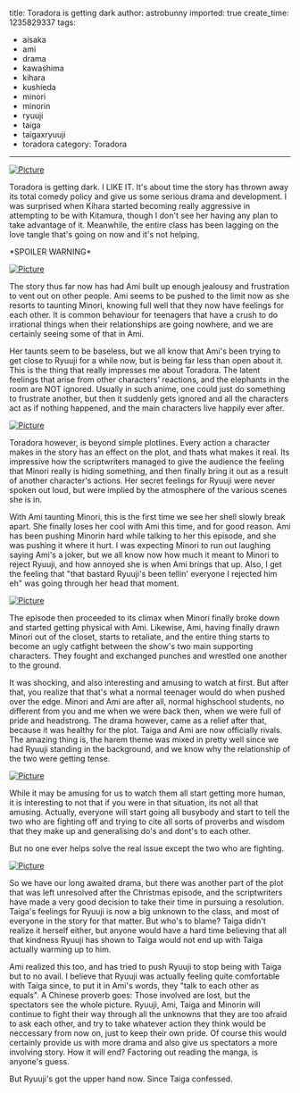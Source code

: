 title: Toradora is getting dark
author: astrobunny
imported: true
create_time: 1235829337
tags:
- aisaka
- ami
- drama
- kawashima
- kihara
- kushieda
- minori
- minorin
- ryuuji
- taiga
- taigaxryuuji
- toradora
category: Toradora
---
 [![](wp-uploads/2009/02/wpid-td21-7-500x283.jpg "Picture")](/images/wp-uploads/2009/02/wpid-td21-7.jpg)  
  
Toradora is getting dark. I LIKE IT. It's about time the story has thrown away its total comedy policy and give us some serious drama and development. I was surprised when Kihara started becoming really aggressive in attempting to be with Kitamura, though I don't see her having any plan to take advantage of it. Meanwhile, the entire class has been lagging on the love tangle that's going on now and it's not helping.  
  
\*SPOILER WARNING\*  
<!--more-->  
 [![](wp-uploads/2009/02/wpid-td21-4-500x283.jpg "Picture")](/images/wp-uploads/2009/02/wpid-td21-4.jpg)  
  
The story thus far now has had Ami built up enough jealousy and frustration to vent out on other people. Ami seems to be pushed to the limit now as she resorts to taunting Minori, knowing full well that they now have feelings for each other. It is common behaviour for teenagers that have a crush to do irrational things when their relationships are going nowhere, and we are certainly seeing some of that in Ami.  
  
Her taunts seem to be baseless, but we all know that Ami's been trying to get close to Ryuuji for a while now, but is being far less than open about it. This is the thing that really impresses me about Toradora. The latent feelings that arise from other characters' reactions, and the elephants in the room are NOT ignored. Usually in such anime, one could just do something to frustrate another, but then it suddenly gets ignored and all the characters act as if nothing happened, and the main characters live happily ever after.  
  
 [![](wp-uploads/2009/02/wpid-td21-3-500x283.jpg "Picture")](/images/wp-uploads/2009/02/wpid-td21-3.jpg)  
  
Toradora however, is beyond simple plotlines. Every action a character makes in the story has an effect on the plot, and thats what makes it real. Its impressive how the scriptwriters managed to give the audience the feeling that Minori really is hiding something, and then finally bring it out as a result of another character's actions. Her secret feelings for Ryuuji were never spoken out loud, but were implied by the atmosphere of the various scenes she is in.  
  
With Ami taunting Minori, this is the first time we see her shell slowly break apart. She finally loses her cool with Ami this time, and for good reason. Ami has been pushing Minorin hard while talking to her this episode, and she was pushing it where it hurt. I was expecting Minori to run out laughing saying Ami's a joker, but we all know now how much it meant to Minori to reject Ryuuji, and how annoyed she is when Ami brings that up. Also, I get the feeling that "that bastard Ryuuji's been tellin' everyone I rejected him eh" was going through her head that moment.  
  
 [![](wp-uploads/2009/02/wpid-td21-0-500x283.jpg "Picture")](/images/wp-uploads/2009/02/wpid-td21-0.jpg)  
  
The episode then proceeded to its climax when Minori finally broke down and started getting physical with Ami. Likewise, Ami, having finally drawn Minori out of the closet, starts to retaliate, and the entire thing starts to become an ugly catfight between the show's two main supporting characters. They fought and exchanged punches and wrestled one another to the ground.  
  
It was shocking, and also interesting and amusing to watch at first. But after that, you realize that that's what a normal teenager would do when pushed over the edge. Minori and Ami are after all, normal highschool students, no different from you and me when we were back then, when we were full of pride and headstrong. The drama however, came as a relief after that, because it was healthy for the plot. Taiga and Ami are now officially rivals. The amazing thing is, the harem theme was mixed in pretty well since we had Ryuuji standing in the background, and we know why the relationship of the two were getting tense.  
  
 [![](wp-uploads/2009/02/wpid-td21-1-500x283.jpg "Picture")](/images/wp-uploads/2009/02/wpid-td21-1.jpg)  
  
While it may be amusing for us to watch them all start getting more human, it is interesting to not that if you were in that situation, its not all that amusing. Actually, everyone will start going all busybody and start to tell the two who are fighting off and trying to cite all sorts of proverbs and wisdom that they make up and generalising do's and dont's to each other.  
  
But no one ever helps solve the real issue except the two who are fighting.  
  
 [![](wp-uploads/2009/02/wpid-td21-2-500x283.jpg "Picture")](/images/wp-uploads/2009/02/wpid-td21-2.jpg)  
  
So we have our long awaited drama, but there was another part of the plot that was left unresolved after the Christmas episode, and the scriptwriters have made a very good decision to take their time in pursuing a resolution. Taiga's feelings for Ryuuji is now a big unknown to the class, and most of everyone in the story for that matter. But who's to blame? Taiga didn't realize it herself either, but anyone would have a hard time believing that all that kindness Ryuuji has shown to Taiga would not end up with Taiga actually warming up to him.  
  
Ami realized this too, and has tried to push Ryuuji to stop being with Taiga but to no avail. I believe that Ryuuji was actually feeling quite comfortable with Taiga since, to put it in Ami's words, they "talk to each other as equals". A Chinese proverb goes: Those involved are lost, but the spectators see the whole picture. Ryuuji, Ami, Taiga and Minorin will continue to fight their way through all the unknowns that they are too afraid to ask each other, and try to take whatever action they think would be neccessary from now on, just to keep their own pride. Of course this would certainly provide us with more drama and also give us spectators a more involving story. How it will end? Factoring out reading the manga, is anyone's guess.  
  
But Ryuuji's got the upper hand now. Since Taiga confessed.